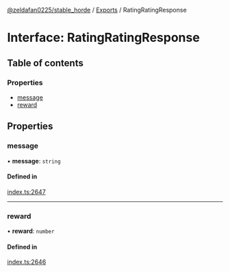 [@zeldafan0225/stable_horde](../../readme.md) / [Exports](../modules.md) / RatingRatingResponse

# Interface: RatingRatingResponse

## Table of contents

### Properties

- [message](RatingRatingResponse.md#message)
- [reward](RatingRatingResponse.md#reward)

## Properties

### message

• **message**: `string`

#### Defined in

[index.ts:2647](https://github.com/MrlolDev/stable_horde/blob/3c66504/index.ts#L2647)

___

### reward

• **reward**: `number`

#### Defined in

[index.ts:2646](https://github.com/MrlolDev/stable_horde/blob/3c66504/index.ts#L2646)
